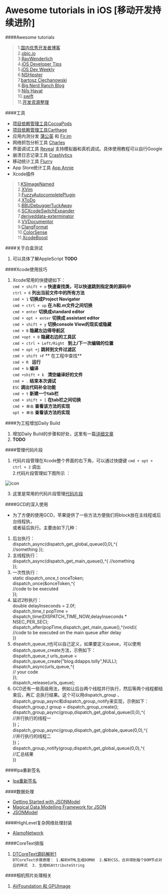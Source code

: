 Awesome tutorials in iOS [移动开发持续进阶] 
==========

####Awesome tutorials   
  >1.[国内优秀开发者博客](https://github.com/tangqiaoboy/iOSBlogCN)  
  >2.[objc.io](http://www.objc.io/)  
  >3.[RayWenderlich](http://www.raywenderlich.com)  
  >4.[iOS Developer Tips](http://iosdevelopertips.com)  
  >5.[iOS Dev Weekly](http://iosdevweekly.com)  
  >6.[NSHipster](http://nshipster.com)  
  >7.[bartosz Ciechanowski](http://ciechanowski.me)  
  >8.[Big Nerd Ranch Blog](http://blog.bignerdranch.com)  
  >9.[Nils Hayat](http://nilsou.com/)    
  >10.[swift](https://github.com/ddapps/Swift)  
  >11.[开发资源整理](https://github.com/lyfeyaj/awesome-resources)  

####工具
* [项目依赖管理工具CocoaPods](http://code4app.com/article/cocoapods-install-usage)   
* [项目依赖管理工具Carthage](http://www.isaced.com/post-265.html)  
* 应用内测分发 [蒲公英](http://www.pgyer.com/) 和 [Fir.im](fir.im)
* 网络抓包分析工具 [Charles](http://www.charlesproxy.com/)
* 界面调试工具 [Reveal](http://revealapp.com/)  支持模拟器和真机调试。具体使用教程可以自行Google
* 崩溃日志记录工具 [Crashlytics]()
* 移动统计工具 [Flurry]()
* App Store统计工具 [App Annie]()
*  Xcode插件   
  >1.[KSImageNamed]()  
  >2.[XVim]()  
  >3.[FuzzyAutocompletePlugin]()  
  >4.[XToDo]()  
  >5.[BBUDebuggerTuckAway]()  
  >6.[SCXcodeSwitchExpander]()  
  >7.[deriveddata-exterminator]()  
  >8.[VVDocumentor]()  
  >9.[ClangFormat]()  
  >10.[ColorSense]()  
  >11.[XcodeBoost]()

####关于白盒测试
  1. 可以具体了解AppleScript     **TODO**

####Xcode使用技巧  
  1. Xcode常用的快捷键如下：  
     `cmd + shift + o`     **快速查找类，可以快速跳到指定类的源码中**  
     `ctrl + 6`                          **列出当前文件中的所有方法**  
     `cmd + 1`                            **切换成Project Navigator**  
     `cmd + ctrl + up`                       **在.h和.m文件之间切换**   
     `cmd + enter`                          **切换成standard editor**  
     `cmd + opt + enter`          **切换成 assistant editor**  
     `cmd + shift + y`            **切换console View的现实或隐藏**  
     `cmd + 0`                  **隐藏左边得导航区**   
     `cmd +opt + 0`             **隐藏右边的工具区**  
     `cmd + ctrl + Left/Right `    **到上/下一次编辑的位置**    
     `cmd + opt +j`            **跳转到文件过滤区**     
     `cmd + shift +F`       ** 在工程中查找**     
     `cmd + R `              **运行**   
     `cmd + b`               **编译**   
     `cmd +shift + k `        **清空编译好的文件**   
     `cmd + .`              **结束本次调试**    
     `ESC`                  **调出代码补全功能**   
     `cmd + t`              **新建一个tab栏**  
     `cmd + shift + [`       **在tab栏之间切换**    
     `cmd + 单击`            **查看该方法的实现**   
     `opt + 单击`            **查看该方法的实现**  
  
####为工程增加Daily Build

 1. 增加Daily Build的步骤和好处，这里有一篇[详细文章](http://blog.devtang.com/blog/2012/02/16/apply-daily-build-in-ios-project/)        
 2. **TODO**  


####管理代码片段

 1. 代码片段管理在Xcode整个界面的右下角，可以通过快捷键 `cmd + opt + ctrl + 2` 调出  
 2.代码片段管理如下图所示 ：   
     
 ![icon](http://ww4.sinaimg.cn/large/759d343bgw1eoym0jhlxzj20c508q3zh.jpg)  
  
 3. 这里是常用的代码片段管理[代码片段](https://github.com/ddapps/xcode_tool)  


  
####GCD的深入使用
  * 为了方便的使用GCD，苹果提供了一些方法方便我们将block放在主线程或后台线程执，  
或者延后执行。主要由如下几种：  
  1. 后台执行：  
   dispatch_async(dispatch_get_global_queue(0,0),^{  
	//something
});  
  2. 主线程执行：  
  dispatch_async(dispatch_get_main_queue(),^{
	//something  
});  
  3. 一次性执行：  
  static dispatch_once_t onceToken;    
  dispatch_once(&onceToken,^{  
  //code to be executed  
});  
  4. 延迟2秒执行：  
  double delayInseconds = 2.0f;  
  dispatch_time_t popTime = dispatch_time(DISPATCH_TIME_NOW,delayInseconds * NSEC_PER_SEC);  
  dispatch_after(popTime,dispatch_get_main_queue(),^(void){  
  //code to be executed on the main queue after delay  
})  
  5. dispatch_queue_t也可以自己定义，如果要定义queue，可以使用dispatch_queue_create方法，示例如下：  
  dispatch_queue_t urls_queue = dispatch_queue_create("blog.ddapps.tolly",NULL);  
  dispatch_async(urls_queue,^{  
	// your code  
});  
  dispatch_release(urls_queue);  
  6. GCD还有一些高级用法，例如让后台两个线程并行执行，然后等两个线程都结束后，再汇  总执行结果。这个可以用dispatch_group 、dispatch_group_async和dispatch_group_notify来实现，示例如下：  
	dispatch_group_t group = dispatch_group_create();  
	dispatch_group_async(group,dispatch_get_global_queue(0,0),^{  
	//并行执行的线程一  
})；  
	dispatch_group_async(group,dispatch_get_globale_queue(0,0),^{  
        //并行执行的线程二  
})；    
	dispatch_group_notify(group,dispatch_get_global_queue(0,0),^{  
	//汇总结果  
})  


####Ipa重新签名
* [Ipa重新签名](http://blog.csdn.net/cdztop/article/details/17334487)  

####数据处理  
* [Getting Started with JSONModel](http://code.tutsplus.com/tutorials/getting-started-with-jsonmodel--cms-19840)  
* [Magical Data Modelling Framework for JSON](https://github.com/icanzilb/JSONModel/blob/master/README.md#magical-data-modelling-framework-for-json)  
* [JSONModel](https://github.com/icanzilb/JSONModel)  

####HighLevel复杂网络处理封装
* [AlamoNetwork](https://github.com/ddapps/AlamoNetwork)  


####CoreText排版
1. [DTCoreText源码解析1](http://blog.cnbang.net/tech/2630/)  
    `DTCoreText步骤原理： 1.解析HTML生成DOM树  2.解析CSS，合并得到每个DOM节点对应的样式  3. 生成NSAttributeString`  


####相机照片处理相关
1. [AVFoundation 和 GPUImage](http://wang9262.github.io/blog/2014/08/26/avfoundation-related/)
